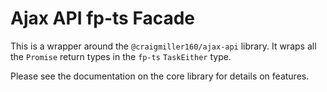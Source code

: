 # Ajax API fp-ts Facade

This is a wrapper around the `@craigmiller160/ajax-api` library. It wraps all the `Promise` return types in the `fp-ts` `TaskEither` type.

Please see the documentation on the core library for details on features.
